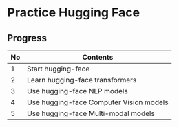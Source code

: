 # Practice Hugging Face 

## Progress
| No | Contents |
| :--- | ---- | 
| 1    | Start hugging-face |
| 2    | Learn hugging-face transformers |
| 3    | Use hugging-face NLP models |
| 4    | Use hugging-face Computer Vision models |
| 5    | Use hugging-face Multi-modal models |